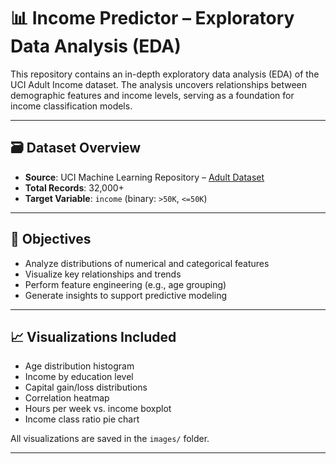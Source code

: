 # 📊 Income Predictor – Exploratory Data Analysis (EDA)

This repository contains an in-depth exploratory data analysis (EDA) of the UCI Adult Income dataset. The analysis uncovers relationships between demographic features and income levels, serving as a foundation for income classification models.

---

## 🗃️ Dataset Overview

- **Source**: UCI Machine Learning Repository – [Adult Dataset](https://archive.ics.uci.edu/ml/datasets/adult)
- **Total Records**: 32,000+
- **Target Variable**: `income` (binary: `>50K`, `<=50K`)

---

## 🎯 Objectives

- Analyze distributions of numerical and categorical features
- Visualize key relationships and trends
- Perform feature engineering (e.g., age grouping)
- Generate insights to support predictive modeling

---

## 📈 Visualizations Included

- Age distribution histogram
- Income by education level
- Capital gain/loss distributions
- Correlation heatmap
- Hours per week vs. income boxplot
- Income class ratio pie chart

All visualizations are saved in the `images/` folder.

---

